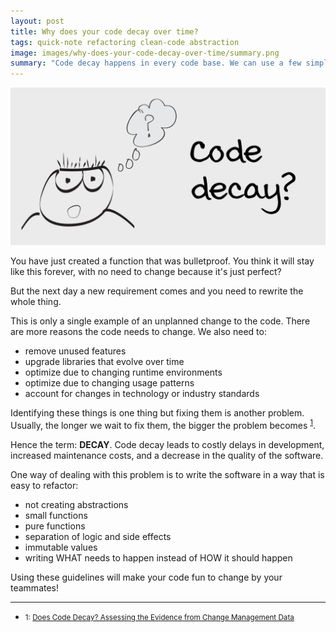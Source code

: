 ```yaml
---
layout: post
title: Why does your code decay over time?
tags: quick-note refactoring clean-code abstraction
image: images/why-does-your-code-decay-over-time/summary.png
summary: "Code decay happens in every code base. We can use a few simple rules of thumb to make it more manageable."
---
```


![Code Decay?](/images/why-does-your-code-decay-over-time/summary.png)

You have just created a function that was bulletproof. You think it will stay like this forever, with no need to change because it's just perfect?

But the next day a new requirement comes and you need to rewrite the whole thing.

This is only a single example of an unplanned change to the code. There are more reasons the code needs to change. We also need to:

- remove unused features
- upgrade libraries that evolve over time
- optimize due to changing runtime environments
- optimize due to changing usage patterns
- account for changes in technology or industry standards

Identifying these things is one thing but fixing them is another problem. Usually, the longer we wait to fix them, the bigger the problem becomes <sup>[1](#decay-paper)</sup>.

Hence the term: **DECAY**. Code decay leads to costly delays in development, increased maintenance costs, and a decrease in the quality of the software.

One way of dealing with this problem is to write the software in a way that is easy to refactor:

- not creating abstractions
- small functions
- pure functions
- separation of logic and side effects
- immutable values
- writing WHAT needs to happen instead of HOW it should happen 

Using these guidelines will make your code fun to change by your teammates! 

---
- <small><a name="decay-paper">1</a>: [Does Code Decay? Assessing the Evidence from Change Management Data](https://dl.acm.org/doi/10.1109/32.895984)</small>

